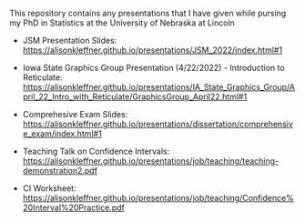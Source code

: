 This repository contains any presentations that I have given while pursing my PhD in Statistics at the University of Nebraska at Lincoln

+ JSM Presentation Slides: https://alisonkleffner.github.io/presentations/JSM_2022/index.html#1


+ Iowa State Graphics Group Presentation (4/22/2022) - Introduction to Reticulate: https://alisonkleffner.github.io/presentations/IA_State_Graphics_Group/April_22_Intro_with_Reticulate/GraphicsGroup_April22.html#1

+ Comprehesive Exam Slides: https://alisonkleffner.github.io/presentations/dissertation/comprehensive_exam/index.html#1

+ Teaching Talk on Confidence Intervals:
https://alisonkleffner.github.io/presentations/job/teaching/teaching-demonstration2.pdf

+ CI Worksheet: https://alisonkleffner.github.io/presentations/job/teaching/Confidence%20Interval%20Practice.pdf